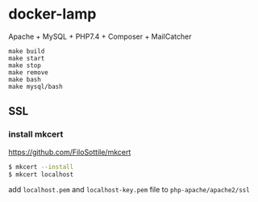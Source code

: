 # docker-lamp

Apache + MySQL + PHP7.4 + Composer + MailCatcher

```
make build
make start
make stop
make remove
make bash
make mysql/bash
```


## SSL

### install mkcert  
https://github.com/FiloSottile/mkcert

```sh
$ mkcert --install
$ mkcert localhost
```

add `localhost.pem` and `localhost-key.pem` file to `php-apache/apache2/ssl`
